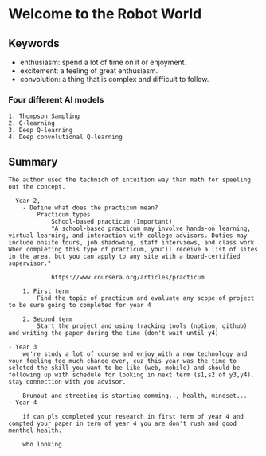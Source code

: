 # Welcome to the Robot World

## Keywords

- enthusiasm: spend a lot of time on it or enjoyment.
- excitement: a feeling of great enthusiasm.
- convolution: a thing that is complex and difficult to follow.

### Four different AI models

    1. Thompson Sampling
    2. Q-learning
    3. Deep Q-learning
    4. Deep convolutional Q-learning

## Summary

    The author used the technich of intuition way than math for speeling out the concept.

    - Year 2,
        - Define what does the practicum mean?
            Practicum types
                School-based practicum (Important)
                "A school-based practicum may involve hands-on learning, virtual learning, and interaction with college advisors. Duties may include onsite tours, job shadowing, staff interviews, and class work. When completing this type of practicum, you'll receive a list of sites in the area, but you can apply to any site with a board-certified supervisor."

                https://www.coursera.org/articles/practicum

        1. First term
            Find the topic of practicum and evaluate any scope of project to be sure going to completed for year 4

        2. Second term
            Start the project and using tracking tools (notion, github) and writing the paper during the time (don't wait until y4)

    - Year 3
        we're study a lot of course and enjoy with a new technology and your feeling too much change ever, cuz this year was the time to seleted the skill you want to be like (web, mobile) and should be following up with schedule for looking in next term (s1,s2 of y3,y4). stay connection with you advisor.

        Brunout and streeting is starting comming.., health, mindset...
    - Year 4

        if can pls completed your research in first term of year 4 and compted your paper in term of year 4 you are don't rush and good menthel health.

        who looking
